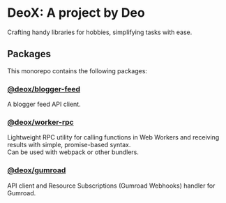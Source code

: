 # DeoX: A project by Deo

Crafting handy libraries for hobbies, simplifying tasks with ease.

## Packages

This monorepo contains the following packages:

### [@deox/blogger-feed](./packages/blogger-feed/README.md)

A blogger feed API client.

### [@deox/worker-rpc](./packages/worker-rpc/README.md)

Lightweight RPC utility for calling functions in Web Workers and receiving results with simple, promise-based syntax.  
Can be used with webpack or other bundlers.

### [@deox/gumroad](./packages/gumroad/README.md)

API client and Resource Subscriptions (Gumroad Webhooks) handler for Gumroad.
